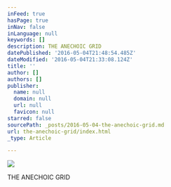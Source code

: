 ```yaml
---
inFeed: true
hasPage: true
inNav: false
inLanguage: null
keywords: []
description: THE ANECHOIC GRID
datePublished: '2016-05-04T21:48:54.485Z'
dateModified: '2016-05-04T21:33:08.124Z'
title: ''
author: []
authors: []
publisher:
  name: null
  domain: null
  url: null
  favicon: null
starred: false
sourcePath: _posts/2016-05-04-the-anechoic-grid.md
url: the-anechoic-grid/index.html
_type: Article

---
```

![](https://the-grid-user-content.s3-us-west-2.amazonaws.com/7711378b-1e7d-4599-8c72-09a1edf8a200.jpg)

THE ANECHOIC GRID